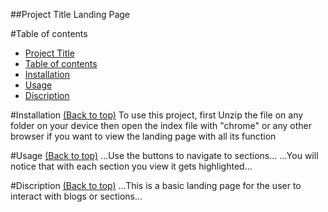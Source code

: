 ##Project Title
Landing Page

#Table of contents
- [Project Title](#project-title)
- [Table of contents](#table-of-contents)
- [Installation](#installation)
- [Usage](#usage)
- [Discription](#discription)

#Installation
[(Back to top)](#table-of-contents)
To use this project, first Unzip the file on any folder on your device
then open the index file with "chrome" or any other browser
if you want to view the landing page with all its function


#Usage
[(Back to top)](#table-of-contents)
...Use the buttons to navigate to sections...
...You will notice that with each section you view it gets highlighted...

#Discription
[(Back to top)](#table-of-contents)
...This is a basic landing page for the user to interact with blogs or sections...
